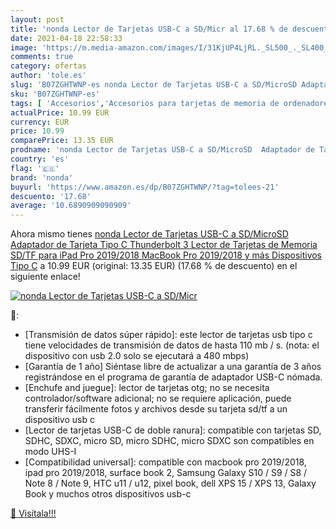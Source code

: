 ```yaml
---
layout: post
title: 'nonda Lector de Tarjetas USB-C a SD/Micr al 17.68 % de descuento'
date: 2021-04-18 22:58:33
image: 'https://m.media-amazon.com/images/I/31KjUP4LjRL._SL500_._SL400_.jpg'
comments: true
category: ofertas
author: 'tole.es'
slug: 'B07ZGHTWNP-es nonda Lector de Tarjetas USB-C a SD/MicroSD Adaptador de...'
sku: 'B07ZGHTWNP-es'
tags: [ 'Accesorios','Accesorios para tarjetas de memoria de ordenadores','Informática','Lectores de tarjetas de memoria externos','ipad','nonda', ]
actualPrice: 10.99 EUR
currency: EUR
price: 10.99
comparePrice: 13.35 EUR
prodname: 'nonda Lector de Tarjetas USB-C a SD/MicroSD  Adaptador de Tarjeta Tipo C Thunderbolt 3 Lector de Tarjetas de Memoria SD/TF para iPad Pro 2019/2018  MacBook Pro 2019/2018 y más Dispositivos Tipo C'
country: 'es'
flag: '🇪🇸'
brand: 'nonda'
buyurl: 'https://www.amazon.es/dp/B07ZGHTWNP/?tag=tolees-21'
descuento: '17.68'
average: '10.6890909090909'
---
```


Ahora mismo tienes [nonda Lector de Tarjetas USB-C a SD/MicroSD  Adaptador de Tarjeta Tipo C Thunderbolt 3 Lector de Tarjetas de Memoria SD/TF para iPad Pro 2019/2018  MacBook Pro 2019/2018 y más Dispositivos Tipo C](https://www.amazon.es/dp/B07ZGHTWNP/?tag=tolees-21) a 10.99 EUR (original: 13.35 EUR) (17.68 %  de descuento) en el siguiente enlace!

[![nonda Lector de Tarjetas USB-C a SD/Micr](https://m.media-amazon.com/images/I/31KjUP4LjRL._SL500_._SL400_.jpg)](https://www.amazon.es/dp/B07ZGHTWNP/?tag=tolees-21)

🔎:

- [Transmisión de datos súper rápido]: este lector de tarjetas usb tipo c tiene velocidades de transmisión de datos de hasta 110 mb / s. (nota: el dispositivo con usb 2.0 solo se ejecutará a 480 mbps)
- [Garantía de 1 año] Siéntase libre de actualizar a una garantía de 3 años registrándose en el programa de garantía de adaptador USB-C nómada.
- [Enchufe and juegue]: lector de tarjetas otg; no se necesita controlador/software adicional; no se requiere aplicación, puede transferir fácilmente fotos y archivos desde su tarjeta sd/tf a un dispositivo usb c
- [Lector de tarjetas USB-C de doble ranura]: compatible con tarjetas SD, SDHC, SDXC, micro SD, micro SDHC, micro SDXC son compatibles en modo UHS-I
- [Compatibilidad universal]: compatible con macbook pro 2019/2018, ipad pro 2019/2018, surface book 2, Samsung Galaxy S10 / S9 / S8 / Note 8 / Note 9, HTC u11 / u12, pixel book, dell XPS 15 / XPS 13, Galaxy Book y muchos otros dispositivos usb-c

[🛒 Visítala!!!](https://www.amazon.es/dp/B07ZGHTWNP/?tag=tolees-21)
